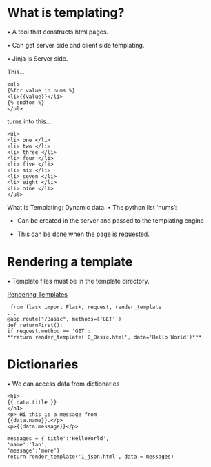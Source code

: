 # What is templating?
• A tool that constructs
html pages.

• Can get server side
and client side
templating.

• Jinja is Server side. 

This...
```
<ul>
{%for value in nums %}
<li>{{value}}</li>
{% endfor %}
</ul>
```
turns into this...
```
<ul>
<li> one </li>
<li> two </li>
<li> three </li>
<li> four </li>
<li> five </li>
<li> six </li>
<li> seven </li>
<li> eight </li>
<li> nine </li>
</ul>
```

What is Templating: Dynamic data.
• The python list ‘nums’:

- Can be created in the server and passed to the
templating engine

- This can be done when the page is requested. 

# Rendering a template

• Template files must be in the template directory.

 [Rendering Templates](http://flask.pocoo.org/docs/0.11/quickstart/#rendering-templates)
```
 from flask import Flask, request, render_template
...
@app.route("/Basic", methods=['GET'])
def returnFirst():
if request.method == 'GET':
**return render_template('0_Basic.html', data='Hello World')***
```

# Dictionaries
• We can access data from
dictionaries

```
<h1>
{{ data.title }}
</h1>
<p> Hi this is a message from
{{data.name}}.</p>
<p>{{data.message}}</p>
```
```
messages = {'title':'HelloWorld',
'name':'Ian',
'message':‘more'}
return render_template('1_json.html', data = messages)
```
